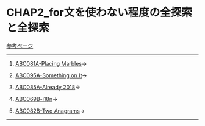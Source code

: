 # CHAP2_for文を使わない程度の全探索と全探索

[参考ページ](http://bit.ly/33qBzkr)

---
1. [ABC081A-Placing Marbles](https://atcoder.jp/contests/abc081/tasks/abc081_a)→

1. [ABC095A-Something on It](https://atcoder.jp/contests/abc095/tasks/abc095_a)→

1. [ABC085A-Already 2018](https://atcoder.jp/contests/abc085/tasks/abc085_a)→

1. [ABC069B-i18n](https://atcoder.jp/contests/abc069/tasks/abc069_b)→

1. [ABC082B-Two Anagrams](https://atcoder.jp/contests/abc082/tasks/abc082_b)→

---